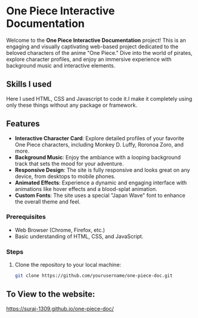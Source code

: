 # One Piece Interactive Documentation

Welcome to the **One Piece Interactive Documentation** project! This is an engaging and visually captivating web-based project dedicated to the beloved characters of the anime "One Piece." Dive into the world of pirates, explore character profiles, and enjoy an immersive experience with background music and interactive elements.


## Skills I used
Here I used HTML, CSS and Javascript to code it.I make it completely using only these things without any package or framework.

## Features
- **Interactive Character Card**: Explore detailed profiles of your favorite One Piece characters, including Monkey D. Luffy, Roronoa Zoro, and more.
- **Background Music**: Enjoy the ambiance with a looping background track that sets the mood for your adventure.
- **Responsive Design**: The site is fully responsive and looks great on any device, from desktops to mobile phones.
- **Animated Effects**: Experience a dynamic and engaging interface with animations like hover effects and a blood-splat animation.
- **Custom Fonts**: The site uses a special "Japan Wave" font to enhance the overall theme and feel.

### Prerequisites
- Web Browser (Chrome, Firefox, etc.)
- Basic understanding of HTML, CSS, and JavaScript.

### Steps
1. Clone the repository to your local machine:
   ```bash
   git clone https://github.com/yourusername/one-piece-doc.git

## To View to the website: 
 https://suraj-1309.github.io/one-piece-doc/

